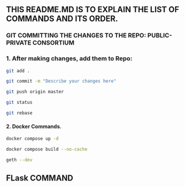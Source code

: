 ## THIS README.MD IS TO EXPLAIN THE LIST OF COMMANDS AND ITS ORDER.

### GIT COMMITTING THE CHANGES TO THE REPO: PUBLIC-PRIVATE CONSORTIUM

### 1. After making changes, add them to Repo:

```bash
git add .
```
```bash
git commit -m "Describe your changes here"
```
```bash
git push origin master
```
```bash
git status
```
```bash
git rebase
```

#### 2. Docker Commands.
```bash
docker compose up -d
```
```bash
docker compose build --no-cache
```
```bash
geth --dev 
``` 


## FLask COMMAND

```bash



```
 


